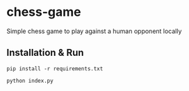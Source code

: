 # chess-game

Simple chess game to play against a human opponent locally

## Installation & Run

`pip install -r requirements.txt`

`python index.py`
